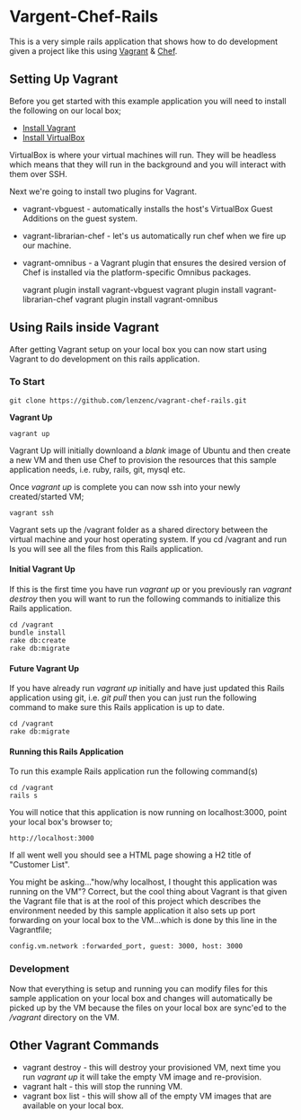 # Vargent-Chef-Rails
This is a very simple rails application that shows how to do development given a project like this using [Vagrant](https://www.vagrantup.com/) & [Chef](https://www.getchef.com/chef/).

## Setting Up Vagrant
Before you get started with this example application you will need to install the following on our local box;

* [Install Vagrant](http://www.vagrantup.com/downloads.html)
* [Install VirtualBox](https://www.virtualbox.org/wiki/Downloads)

VirtualBox is where your virtual machines will run. They will be headless which means that they will run in the background and you will interact with them over SSH.

Next we're going to install two plugins for Vagrant.

* vagrant-vbguest - automatically installs the host's VirtualBox Guest Additions on the guest system.
* vagrant-librarian-chef - let's us automatically run chef when we fire up our machine.
* vagrant-omnibus - a Vagrant plugin that ensures the desired version of Chef is installed via the platform-specific Omnibus packages.

	vagrant plugin install vagrant-vbguest
	vagrant plugin install vagrant-librarian-chef
	vagrant plugin install vagrant-omnibus

## Using Rails inside Vagrant
After getting Vagrant setup on your local box you can now start using Vagrant to do development on this rails application.

### To Start

	git clone https://github.com/lenzenc/vagrant-chef-rails.git

__Vagrant Up__

	vagrant up

Vagrant Up will initially downloand a *blank* image of Ubuntu and then create a new VM and then use Chef to provision the resources that this sample application needs, i.e. ruby, rails, git, mysql etc.

Once *vagrant up* is complete you can now ssh into your newly created/started VM;

	vagrant ssh

Vagrant sets up the /vagrant folder as a shared directory between the virtual machine and your host operating system. If you cd /vagrant and run ls you will see all the files from this Rails application.

#### Initial Vagrant Up
If this is the first time you have run *vagrant up* or you previously ran *vagrant destroy* then you will want to run the following commands to initialize this Rails application.

	cd /vagrant
	bundle install
	rake db:create
	rake db:migrate

#### Future Vagrant Up
If you have already run *vagrant up* initially and have just updated this Rails application using git, i.e. *git pull* then you can just run the following command to make sure this Rails application is up to date.

	cd /vagrant
	rake db:migrate

#### Running this Rails Application
To run this example Rails application run the following command(s)

	cd /vagrant
	rails s

You will notice that this application is now running on localhost:3000, point your local box's browser to;

	http://localhost:3000

If all went well you should see a HTML page showing a H2 title of "Customer List".

You might be asking..."how/why localhost, I thought this application was running on the VM"?  Correct, but the cool thing about Vagrant is that given the Vagrant file that is at the rool of this project which describes the environment needed by this sample application it also sets up port forwarding on your local box to the VM...which is done by this line in the Vagrantfile;

	config.vm.network :forwarded_port, guest: 3000, host: 3000

### Development
Now that everything is setup and running you can modify files for this sample application on your local box and changes will automatically be picked up by the VM because the files on your local box are sync'ed to the */vagrant* directory on the VM.

## Other Vagrant Commands

* vagrant destroy - this will destroy your provisioned VM, next time you run *vagrant up* it will take the empty VM image and re-provision.
* vagrant halt - this will stop the running VM.
* vagrant box list - this will show all of the empty VM images that are available on your local box.

